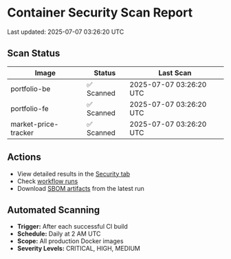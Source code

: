 # Container Security Scan Report

Last updated: 2025-07-07 03:26:20 UTC

## Scan Status

| Image | Status | Last Scan |
|-------|--------|-----------|
| portfolio-be | ✅ Scanned | 2025-07-07 03:26:20 UTC |
| portfolio-fe | ✅ Scanned | 2025-07-07 03:26:20 UTC |
| market-price-tracker | ✅ Scanned | 2025-07-07 03:26:20 UTC |

## Actions

- View detailed results in the [Security tab](https://github.com/ktenman/portfolio/security/code-scanning)
- Check [workflow runs](https://github.com/ktenman/portfolio/actions/workflows/trivy-scan.yml)
- Download [SBOM artifacts](https://github.com/ktenman/portfolio/actions/workflows/trivy-scan.yml) from the latest run

## Automated Scanning

- **Trigger:** After each successful CI build
- **Schedule:** Daily at 2 AM UTC
- **Scope:** All production Docker images
- **Severity Levels:** CRITICAL, HIGH, MEDIUM

